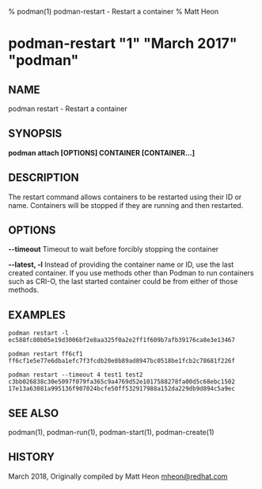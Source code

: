 % podman(1) podman-restart - Restart a container
% Matt Heon
# podman-restart "1" "March 2017" "podman"

## NAME
podman restart - Restart a container

## SYNOPSIS
**podman attach [OPTIONS] CONTAINER [CONTAINER...]**

## DESCRIPTION
The restart command allows containers to be restarted using their ID or name.
Containers will be stopped if they are running and then restarted.

## OPTIONS
**--timeout**
Timeout to wait before forcibly stopping the container

**--latest, -l**
Instead of providing the container name or ID, use the last created container. If you use methods other than Podman
to run containers such as CRI-O, the last started container could be from either of those methods.

## EXAMPLES ##

```
podman restart -l
ec588fc80b05e19d3006bf2e8aa325f0a2e2ff1f609b7afb39176ca8e3e13467
```

```
podman restart ff6cf1
ff6cf1e5e77e6dba1efc7f3fcdb20e8b89ad8947bc0518be1fcb2c78681f226f
```

```
podman restart --timeout 4 test1 test2
c3bb026838c30e5097f079fa365c9a4769d52e1017588278fa00d5c68ebc1502
17e13a63081a995136f907024bcfe50ff532917988a152da229db9d894c5a9ec
```

## SEE ALSO
podman(1), podman-run(1), podman-start(1), podman-create(1)

## HISTORY
March 2018, Originally compiled by Matt Heon <mheon@redhat.com>
